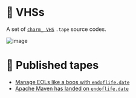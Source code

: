 #  📼 VHSs

A set of [`charm_ VHS`](https://github.com/charmbracelet/vhs) `.tape` source codes.

![image](https://user-images.githubusercontent.com/5235127/201874304-a9f6dad5-b444-4343-9039-cf1eff30de0e.png)

# 🍿 Published tapes

- [Manage EOLs like a boos with `endoflife.date`](https://youtu.be/ZOoawjzVa0g)
- [Apache Maven has landed on `endoflife.date`](https://youtu.be/nEMeppRgMZY)
